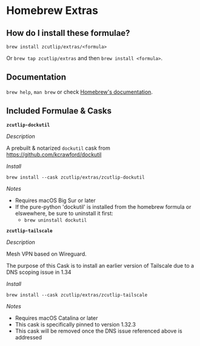 # Homebrew Extras

## How do I install these formulae?

`brew install zcutlip/extras/<formula>`

Or `brew tap zcutlip/extras` and then `brew install <formula>`.

## Documentation

`brew help`, `man brew` or check [Homebrew's documentation](https://docs.brew.sh).

## Included Formulae & Casks

**`zcutlip-dockutil`**

_Description_

A prebuilt & notarized `dockutil` cask from https://github.com/kcrawford/dockutil

_Install_

`brew install --cask zcutlip/extras/zcutlip-dockutil`

_Notes_

- Requires macOS Big Sur or later
- If the pure-python 'dockutil' is installed from the homebrew formula or elswewhere, be sure to uninstall it first:
  - `brew uninstall dockutil`

**`zcutlip-tailscale`**

_Description_

Mesh VPN based on Wireguard.

The purpose of this Cask is to install an earlier version of Tailscale due to a DNS scoping issue in 1.34

_Install_

`brew install --cask zcutlip/extras/zcutlip-tailscale`

_Notes_

- Requires macOS Catalina or later
- This cask is specifically pinned to version 1.32.3
- This cask will be removed once the DNS issue referenced above is addressed

